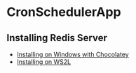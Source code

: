 # CronSchedulerApp


## Installing Redis Server 

- [Installing on Windows with Chocolatey](https://chocolatey.org/packages/redis-64/)
- [Installing on WS2L]()
